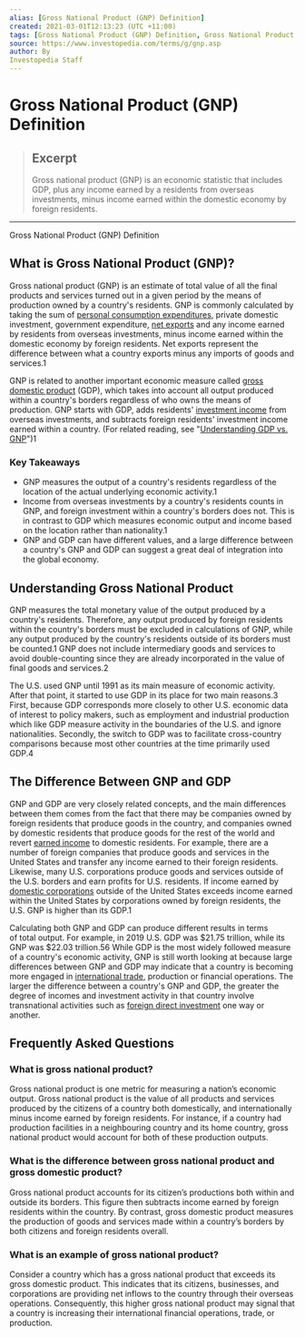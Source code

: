 ```yaml
---
alias: [Gross National Product (GNP) Definition]
created: 2021-03-01T12:13:23 (UTC +11:00)
tags: [Gross National Product (GNP) Definition, Gross National Product (GNP) Definition]
source: https://www.investopedia.com/terms/g/gnp.asp
author: By
Investopedia Staff
---
```


# Gross National Product (GNP) Definition

> ## Excerpt
> Gross national product (GNP) is an economic statistic that includes GDP, plus any income earned by a residents from overseas investments, minus income earned within the domestic economy by foreign residents.

---

Gross National Product (GNP) Definition
## What is Gross National Product (GNP)?

Gross national product (GNP) is an estimate of total value of all the final products and services turned out in a given period by the means of production owned by a country's residents. GNP is commonly calculated by taking the sum of [personal consumption expenditures](https://www.investopedia.com/terms/p/pce.asp), private domestic investment, government expenditure, [net exports](https://www.investopedia.com/terms/n/netexports.asp) and any income earned by residents from overseas investments, minus income earned within the domestic economy by foreign residents. Net exports represent the difference between what a country exports minus any imports of goods and services.1

GNP is related to another important economic measure called [gross domestic product](https://www.investopedia.com/terms/g/gdp.asp) (GDP), which takes into account all output produced within a country's borders regardless of who owns the means of production. GNP starts with GDP, adds residents' [investment income](https://www.investopedia.com/terms/i/investmentincome.asp) from overseas investments, and subtracts foreign residents' investment income earned within a country. (For related reading, see "[Understanding GDP vs. GNP](https://www.investopedia.com/ask/answers/030415/what-functional-difference-between-gdp-and-gnp.asp)")1

### Key Takeaways

-   GNP measures the output of a country's residents regardless of the location of the actual underlying economic activity.1
-   Income from overseas investments by a country's residents counts in GNP, and foreign investment within a country's borders does not. This is in contrast to GDP which measures economic output and income based on the location rather than nationality.1
-   GNP and GDP can have different values, and a large difference between a country's GNP and GDP can suggest a great deal of integration into the global economy.

## Understanding Gross National Product

GNP measures the total monetary value of the output produced by a country's residents. Therefore, any output produced by foreign residents within the country's borders must be excluded in calculations of GNP, while any output produced by the country's residents outside of its borders must be counted.1 GNP does not include intermediary goods and services to avoid double-counting since they are already incorporated in the value of final goods and services.2

The U.S. used GNP until 1991 as its main measure of economic activity. After that point, it started to use GDP in its place for two main reasons.3 First, because GDP corresponds more closely to other U.S. economic data of interest to policy makers, such as employment and industrial production which like GDP measure activity in the boundaries of the U.S. and ignore nationalities. Secondly, the switch to GDP was to facilitate cross-country comparisons because most other countries at the time primarily used GDP.4

## The Difference Between GNP and GDP

GNP and GDP are very closely related concepts, and the main differences between them comes from the fact that there may be companies owned by foreign residents that produce goods in the country, and companies owned by domestic residents that produce goods for the rest of the world and revert [earned income](https://www.investopedia.com/terms/e/earnedincome.asp) to domestic residents. For example, there are a number of foreign companies that produce goods and services in the United States and transfer any income earned to their foreign residents. Likewise, many U.S. corporations produce goods and services outside of the U.S. borders and earn profits for U.S. residents. If income earned by [domestic corporations](https://www.investopedia.com/terms/d/domestic-corporation.asp) outside of the United States exceeds income earned within the United States by corporations owned by foreign residents, the U.S. GNP is higher than its GDP.1

Calculating both GNP and GDP can produce different results in terms of total output. For example, in 2019 U.S. GDP was $21.75 trillion, while its GNP was $22.03 trillion.56 While GDP is the most widely followed measure of a country's economic activity, GNP is still worth looking at because large differences between GNP and GDP may indicate that a country is becoming more engaged in [international trade](https://www.investopedia.com/insights/what-is-international-trade/), production or financial operations. The larger the difference between a country's GNP and GDP, the greater the degree of incomes and investment activity in that country involve transnational activities such as [foreign direct investment](https://www.investopedia.com/terms/f/fdi.asp) one way or another.

## Frequently Asked Questions

### What is gross national product?

Gross national product is one metric for measuring a nation’s economic output. Gross national product is the value of all products and services produced by the citizens of a country both domestically, and internationally minus income earned by foreign residents. For instance, if a country had production facilities in a neighbouring country and its home country, gross national product would account for both of these production outputs.

### What is the difference between gross national product and gross domestic product?

Gross national product accounts for its citizen’s productions both within and outside its borders. This figure then subtracts income earned by foreign residents within the country. By contrast, gross domestic product measures the production of goods and services made within a country’s borders by both citizens and foreign residents overall. 

### What is an example of gross national product?

Consider a country which has a gross national product that exceeds its gross domestic product. This indicates that its citizens, businesses, and corporations are providing net inflows to the country through their overseas operations. Consequently, this higher gross national product may signal that a country is increasing their international financial operations, trade, or production.
